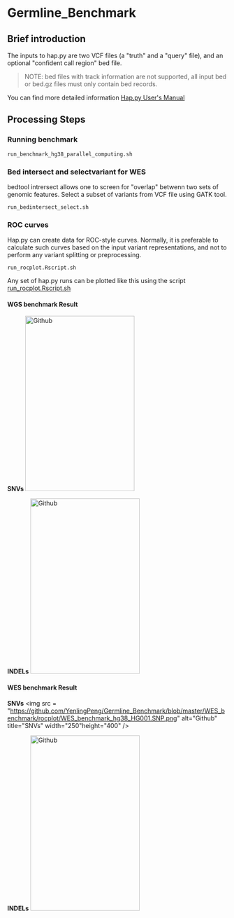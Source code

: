 # Germline_Benchmark

## Brief introduction 

The inputs to hap.py are two VCF files (a "truth" and a "query" file), and an optional "confident call region" bed file. 
> NOTE: bed files with track information are not supported, all input bed or bed.gz files must only contain bed records.

You can find more detailed information [Hap.py User's Manual](https://github.com/Illumina/hap.py/blob/master/doc/happy.md)


## Processing Steps

### Running benchmark

```
run_benchmark_hg38_parallel_computing.sh
```


### Bed intersect and selectvariant for WES 
bedtool intrersect allows one to screen for "overlap" betwenn two sets of genomic features. 
Select a subset of variants from VCF file using GATK tool.

```
run_bedintersect_select.sh
```

### ROC curves
Hap.py can create data for ROC-style curves. Normally, it is preferable to calculate such curves based on the input variant representations, and not to perform any variant splitting or preprocessing.

```
run_rocplot.Rscript.sh
`````
Any set of hap.py runs can be plotted like this using the script [run_rocplot.Rscript.sh](https://github.com/YenlingPeng/Germline_Benchmark/blob/master/WGS_benchmark/run_rocplot.Rscript.sh)

#### WGS benchmark Result

**SNVs**
<img src = "https://github.com/YenlingPeng/Germline_Benchmark/blob/master/WGS_benchmark/rocplot/WGS_benchmark_hg38_HG001.SNP.png" alt="Github" title="SNVs" width="250" height="400" />

**INDELs**
<img src = "https://github.com/YenlingPeng/Germline_Benchmark/blob/master/WGS_benchmark/rocplot/WGS_benchmark_hg38_HG001.INDEL.png" alt="Github" title="INDELs" width="250" height="400" /> 

#### WES benchmark Result

**SNVs**
 <img src = "https://github.com/YenlingPeng/Germline_Benchmark/blob/master/WES_benchmark/rocplot/WES_benchmark_hg38_HG001.SNP.png" alt="Github" title="SNVs" width="250"height="400" /> 

**INDELs**
 <img src = "https://github.com/YenlingPeng/Germline_Benchmark/blob/master/WES_benchmark/rocplot/WES_benchmark_hg38_HG001.INDEL.png" alt="Github" title="INDELs" width="250" height="400" /> 


